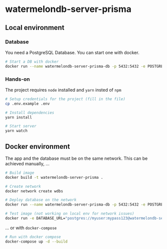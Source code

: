 # watermelondb-server-prisma

## Local environment

### Database

You need a PostgreSQL Database. You can start one with docker.

```bash
# Start a DB with docker
docker run --name watermelondb-server-prisma-db -p 5432:5432 -e POSTGRES_USER="myuser" -e POSTGRES_PASSWORD="mypass123" -e POSTGRES_DB="wdb" -d postgres:14
```

### Hands-on

The project requires `node` installed and `yarn` insted of `npm`

```bash
# Setup credentials for the project (fill in the file)
cp .env.example .env

# Install dependencies
yarn install

# Start server
yarn watch
```

## Docker environment

The app and the database must be on the same network. This can be achieved manually, ...

```bash
# Build image
docker build -t watermelondb-server-prisma .

# Create network
docker network create wdbs

# Deploy database on the network
docker run --name watermelondb-server-prisma-db -p 5432:5432 -e POSTGRES_USER="myuser" -e POSTGRES_PASSWORD="mypass123" -e POSTGRES_DB="wdb" -d --network wdbs postgres:14

# Test image (not working on local env for network issues)
docker run -e DATABASE_URL="postgres://myuser:mypass123@watermelondb-server-prisma-db:5432/wdb" --name demo -p 5000:5000 --network wdbs watermelondb-server-prisma
```

... or with `docker-compose`

```bash
# Run with docker compose
docker-compose up -d --build
```
